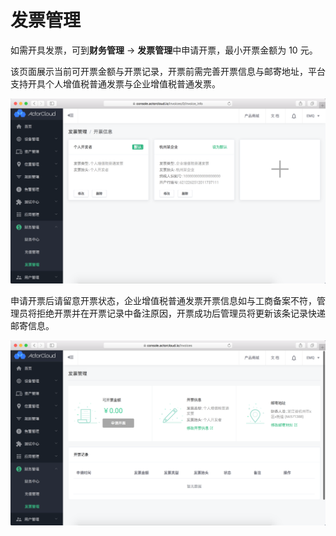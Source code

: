 # 发票管理

如需开具发票，可到**财务管理** -> **发票管理**中申请开票，最小开票金额为 10 元。

该页面展示当前可开票金额与开票记录，开票前需完善开票信息与邮寄地址，平台支持开具个人增值税普通发票与企业增值税普通发票。

![invoice_info](/assets/invoice_info.png)


申请开票后请留意开票状态，企业增值税普通发票开票信息如与工商备案不符，管理员将拒绝开票并在开票记录中备注原因，开票成功后管理员将更新该条记录快递邮寄信息。

![invoices](/assets/invoices.png)
